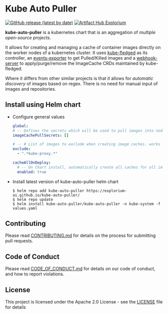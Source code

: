 # Kube Auto Puller

[![GitHub release (latest by date)](https://img.shields.io/github/v/release/explorium-ai/kube-auto-puller)](https://img.shields.io/github/v/release/explorium-ai/kube-auto-puller)
[![Artifact Hub Explorium](https://img.shields.io/endpoint?url=https://artifacthub.io/badge/repository/kube-auto-puller)](https://artifacthub.io/packages/helm/kube-auto-puller/kube-auto-puller)

**kube-auto-puller** is a kubernetes chart that is an aggregation of *multiple open-source projects*. 

It allows for creating and managing a cache of container images directly on the worker nodes of a kubernetes cluster. It uses [kube-fledged](https://github.com/senthilrch/kube-fledged) as its controller, an [events-exporter](https://github.com/AliyunContainerService/kube-eventer) to get Pulled/Killed images and a [webhook-server](https://github.com/adnanh/webhook) to apply/purge/remove the ImageCache CRDs maintained by kube-fledged.

Where it differs from other similar projects is that it allows for *automatic discovery* of images based on regex. There is no need for manual input of images and repositories.
## Install using Helm chart

- Configure general values
    ```yaml
    global:
    # -- Defines the secrets which will be used to pull images into nodes and cache them
    imageCachePullSecrets: []
    
    # -- # List of images to exclude when creating image caches. works with Regex
    exclude:
      - ".*kube-proxy.*"
    
    cacheAllOnDeploy: 
      # -- On Chart install, automatically create all caches for all images in the cluster (respecting excluded list)
      enabled: true
    ```
- Install latest version of kube-auto-puller helm chart

    ```
    $ helm repo add kube-auto-puller https://explorium-ai.github.io/kube-auto-puller/
    $ helm repo update
    $ helm install kube-auto-puller/kube-auto-puller -n kube-system -f values.yaml
    ```
## Contributing

Please read [CONTRIBUTING.md](CONTRIBUTING.md) for details on the process for submitting pull requests.

## Code of Conduct

Please read [CODE_OF_CONDUCT.md](CODE_OF_CONDUCT.md) for details on our code of conduct, and how to report violations.

## License

This project is licensed under the Apache 2.0 License - see the [LICENSE](LICENSE) file for details

